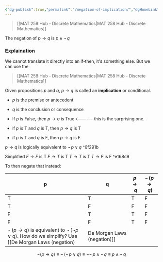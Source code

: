 ```yaml
---
{"dg-publish":true,"permalink":"/negation-of-implication/","dgHomeLink":true,"dgPassFrontmatter":false,"dgShowLocalGraph":true}
---
```


>[[MAT 258 Hub - Discrete Mathematics|MAT 258 Hub - Discrete Mathematics]]

The negation of $p\rightarrow q$ is $p\wedge\neg\,q$

### Explaination
We cannot translate it directly into an if-then, it's something else.
But we can use the 
<div class="transclusion internal-embed is-loaded"><div class="markdown-embed">

<div class="markdown-embed-title">



</div>


> [[MAT 258 Hub - Discrete Mathematics|MAT 258 Hub - Discrete Mathematics]]

Given propositions $p$ and $q$, $p\rightarrow q$ is called an **implication** or conditional.

- $p$ is the premise or antecedent
- $q$ is the conclusion or consequence

- If $p$ is False, then $p\rightarrow q$ is True <------ this is the surprising one.
- if $p$ is T and $q$ is T, then $p\rightarrow q$ is T
- if $p$ is T and $q$ is F, then $p\rightarrow q$ is F.


$p\rightarrow q$ is logically equivalent to $\neg\,p \lor q$ ^6f291b

Simplified
$F\rightarrow F$ is T
$F \rightarrow T$ is T
$T\rightarrow T$ is T
$T\rightarrow F$ is F ^e168c9

</div></div>

To then negate that instead:

| p | q | $p\rightarrow q$ | $\neg\,(p\rightarrow q)$ |
| ---- | ---- | ---- | ---- |
| T | T | T | F |
| T | F | F | F |
| F | T | T | F |
| F | F | T | F |
$\neg\, (p\rightarrow q)$ is equivalent to $\neg\,(\neg p \lor q)$. How do we simplify? Use [[De Morgan Laws (negation)|De Morgan Laws (negation)]]

$$
\neg(p\rightarrow q) \equiv \neg\,(\neg\,p\lor q) \equiv \neg\neg\,p \wedge \neg\,q \equiv p\wedge \neg\,q
$$